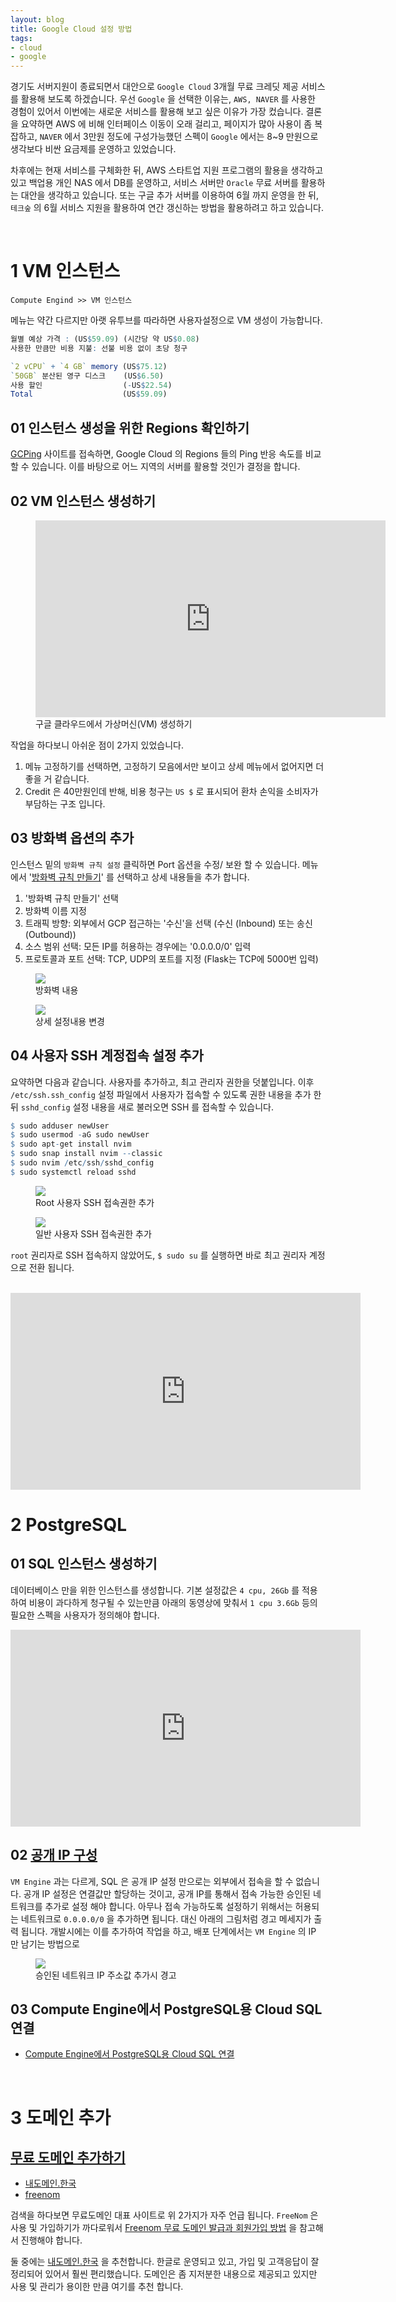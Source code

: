 ```yaml
---
layout: blog
title: Google Cloud 설정 방법
tags:
- cloud
- google
---
```


경기도 서버지원이 종료되면서 대안으로 `Google Cloud` 3개월 무료 크레딧 제공 서비스를 활용해 보도록 하겠습니다. 우선 `Google` 을 선택한 이유는, `AWS, NAVER` 를 사용한 경험이 있어서 이번에는 새로운 서비스를 활용해 보고 싶은 이유가 가장 컸습니다. 결론을 요약하면 AWS 에 비해 인터페이스 이동이 오래 걸리고, 페이지가 많아 사용이 좀 복잡하고, `NAVER` 에서 3만원 정도에 구성가능했던 스펙이 `Google` 에서는 8~9 만원으로 생각보다 비싼 요금제를 운영하고 있었습니다.

차후에는 현재 서비스를 구체화한 뒤, AWS 스타트업 지원 프로그램의 활용을 생각하고 있고 백업용 개인 NAS 에서 DB를 운영하고, 서비스 서버만 `Oracle` 무료 서버를 활용하는 대안을 생각하고 있습니다. 또는 구글 추가 서버를 이용하여 6월 까지 운영을 한 뒤, `테크숲` 의 6월 서비스 지원을 활용하여 연간 갱신하는 방법을 활용하려고 하고 있습니다.

<br/>

# 1 VM 인스턴스

`Compute Engind >> VM 인스턴스`   

메뉴는 약간 다르지만 아랫 유투브를 따라하면 사용자설정으로 VM 생성이 가능합니다.

```r
월별 예상 가격 : (US$59.09) (시간당 약 US$0.08)
사용한 만큼만 비용 지불: 선불 비용 없이 초당 청구

`2 vCPU` + `4 GB` memory (US$75.12)
`50GB` 분산된 영구 디스크	 (US$6.50)	
사용 할인	               (-US$22.54)	
Total	                 (US$59.09)
```

## 01 인스턴스 생성을 위한 Regions 확인하기

[GCPing](https://gcping.com/) 사이트를 접속하면, Google Cloud 의 Regions 들의 Ping 반응 속도를 비교할 수 있습니다. 이를 바탕으로 어느 지역의 서버를 활용할 것인가 결정을 합니다.

## 02 VM 인스턴스 생성하기

<figure>
  <iframe width="560" height="315" 
  src="https://www.youtube.com/embed/h2lA9v9tZCQ" 
  title="YouTube video player" frameborder="0" 
  allow="accelerometer; autoplay; clipboard-write; encrypted-media; gyroscope; picture-in-picture" allowfullscreen>
  </iframe>
  <figcaption>구글 클라우드에서 가상머신(VM) 생성하기</figcaption>
</figure>

작업을 하다보니 아쉬운 점이 2가지 있었습니다.
1. 메뉴 고정하기를 선택하면, 고정하기 모음에서만 보이고 상세 메뉴에서 없어지면 더 좋을 거 같습니다.
2. Credit 은 40만원인데 반해, 비용 청구는 `US $` 로 표시되어 환차 손익을 소비자가 부담하는 구조 입니다.

## 03 방화벽 옵션의 추가
인스턴스 밑의 `방화벽 규칙 설정` 클릭하면 Port 옵션을 수정/ 보완 할 수 있습니다. 메뉴에서 '[방화벽 규칙 만들기](https://kibua20.tistory.com/96)' 를 선택하고 상세 내용들을 추가 합니다.

1. '방화벽 규칙 만들기' 선택
2. 방화벽 이름 지정
3. 트래픽 방향: 외부에서 GCP 접근하는 '수신'을 선택 (수신 (Inbound) 또는 송신 (Outbound))
4. 소스 범위 선택: 모든 IP를 허용하는 경우에는 '0.0.0.0/0' 입력
5. 프로토콜과 포트 선택: TCP, UDP의 포트를 지정 (Flask는 TCP에 5000번 입력)

<figure class="align-center">
  <img src="{{site.baseurl}}/assets/linux/gcp-firewall1.png">
  <figcaption>방화벽 내용</figcaption>
</figure>

<figure class="align-center">
  <img src="{{site.baseurl}}/assets/linux/gcp-firewall2.png">
  <figcaption>상세 설정내용 변경</figcaption>
</figure>

## 04 사용자 SSH 계정접속 설정 추가

요약하면 다음과 같습니다. 사용자를 추가하고, 최고 관리자 권한을 덧붙입니다. 이후 `/etc/ssh.ssh_config` 설정 파일에서 <span style="color:var(--strong);">사용자가 접속할 수 있도록 권한 내용을 추가</span> 한 뒤 `sshd_config` 설정 내용을 새로 불러오면 SSH 를 접속할 수 있습니다.

```r
$ sudo adduser newUser
$ sudo usermod -aG sudo newUser
$ sudo apt-get install nvim
$ sudo snap install nvim --classic
$ sudo nvim /etc/ssh/sshd_config
$ sudo systemctl reload sshd
```

<figure class="align-center">
  <img src="{{site.baseurl}}/assets/linux/gcp-ssh-setting01.png">
  <figcaption>Root 사용자 SSH 접속권한 추가</figcaption>
</figure>

<figure class="align-center">
  <img src="{{site.baseurl}}/assets/linux/gcp-ssh-setting02.png">
  <figcaption>일반 사용자 SSH 접속권한 추가</figcaption>
</figure>

`root` 권리자로 SSH 접속하지 않았어도, `$ sudo su` 를 실행하면 바로 최고 권리자 계정으로 전환 됩니다.

<br/>

<iframe 
  width="560" height="315" 
  src="https://www.youtube.com/embed/qx1ZqFKPGnc?start=725" 
  title="YouTube video player" frameborder="0" 
  allow="accelerometer; autoplay; clipboard-write; encrypted-media; gyroscope; picture-in-picture" 
  allowfullscreen>
</iframe>

<br/>

# 2 PostgreSQL

## 01 SQL 인스턴스 생성하기
데이터베이스 만을 위한 인스턴스를 생성합니다. 기본 설정값은 `4 cpu, 26Gb` 를 적용하여 비용이 과다하게 청구될 수 있는만큼 아래의 동영상에 맞춰서 `1 cpu 3.6Gb` 등의 필요한 스펙을 사용자가 정의해야 합니다. 

<iframe 
  width="560" height="315" 
  src="https://www.youtube.com/embed/uMgkCwNQrIg?start=187" title="YouTube video player" frameborder="0" allow="accelerometer; autoplay; clipboard-write; encrypted-media; gyroscope; picture-in-picture" allowfullscreen>
</iframe>

## 02 [공개 IP 구성](https://cloud.google.com/sql/docs/postgres/configure-ip?authuser=1)
`VM Engine` 과는 다르게, SQL 은 공개 IP 설정 만으로는 외부에서 접속을 할 수 없습니다. 공개 IP 설정은 연결값만 할당하는 것이고, 공개 IP를 통해서 접속 가능한 승인된 네트워크를 추가로 설정 해야 합니다. 아무나 접속 가능하도록 설정하기 위해서는 허용되는 네트워크로 `0.0.0.0/0` 을 추가하면 됩니다. 대신 아래의 그림처럼 경고 메세지가 출력 됩니다. 개발시에는 이를 추가하여 작업을 하고, 배포 단계에서는 `VM Engine` 의 IP 만 남기는 방법으로 

<figure class="align-center">
  <img src="{{site.baseurl}}/assets/linux/gcp-sql-ip.png">
  <figcaption>승인된 네트워크 IP 주소값 추가시 경고</figcaption>
</figure>

## 03 Compute Engine에서 PostgreSQL용 Cloud SQL 연결
- [Compute Engine에서 PostgreSQL용 Cloud SQL 연결](https://cloud.google.com/sql/docs/postgres/connect-instance-compute-engine?hl=ko)

<br/>

# 3 도메인 추가
## [무료 도메인 추가하기](https://blog.naver.com/wonjinho81/222681679087)
- [내도메인.한국](https://내도메인.한국/)
- [freenom](https://www.freenom.com/en/index.html?lang=en)

검색을 하다보면 무료도메인 대표 사이트로 위 2가지가 자주 언급 됩니다. `FreeNom` 은 사용 및 가입하기가 까다로워서 [Freenom 무료 도메인 발급과 회원가입 방법](https://carpet-part1.tistory.com/676) 을 참고해서 진행해야 합니다. 

둘 중에는 [내도메인.한국](https://내도메인.한국/) 을 추천합니다. 한글로 운영되고 있고, 가입 및 고객응답이 잘 정리되어 있어서 훨씬 편리했습니다. 도메인은 좀 지저분한 내용으로 제공되고 있지만 사용 및 관리가 용이한 만큼 여기를 추천 합니다.

